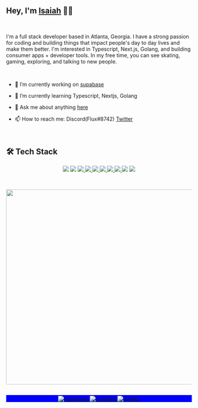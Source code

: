 ## Hey, I'm [Isaiah](https://isaiah-hamilton.com) 👋🏾

<br>

I'm a full stack developer based in Atlanta, Georgia. I have a strong passion for coding and building things that impact people's day to day lives and make them better. I'm interested in Typescript, Next.js, Golang, and building consumer apps + developer tools. In my free time, you can see skating, gaming, exploring, and talking to new people.

<br>

- 🔭 I’m currently working on [supabase](https://github.com/supabase)

- 🌱 I’m currently learning Typescript, Nextjs, Golang

- 💬 Ask me about anything [here](https://github.com/Isaiah-Hamilton/Isaiah-Hamilton/issues)

- 📫 How to reach me: Discord(Flux#8742) [Twitter](https://twitter.com/isaiah7hamilton)

<br>

## 🛠 Tech Stack

<p align="center">
  <img src="https://img.shields.io/badge/-JavaScript-05122A?style=flat&logo=javascript">
  <img src="https://img.shields.io/badge/-TypeScript-05122A?style=flat&logo=typeScript">
  <a href="https://supabase.com">
    <img src="https://img.shields.io/badge/-Supabase-05122A?style=flat&logo=supabase">
  </a>
  <a href="https://tailwindcss.com">
    <img src="https://img.shields.io/badge/-Tailwindcss-05122A?style=flat&logo=tailwindcss">
  </a>
  <a href="https://go.dev/">
    <img src="https://img.shields.io/badge/-Golang-05122A?style=flat&logo=go">
  </a>
  <a href="https://nextjs.org/">
    <img src="https://img.shields.io/badge/-Nextjs-05122A?style=flat&logo=next.js">
  </a>
  <a href="https://reactjs.org/">
    <img src="https://img.shields.io/badge/-React-05122A?style=flat&logo=react">
  </a>
  <a href="https://deno.land/">
    <img src="https://img.shields.io/badge/-Deno-05122A?style=flat&logo=deno">
  </a>
  <img src="https://img.shields.io/badge/-Git-05122A?style=flat&logo=git">
  <a href="https://github.com">
    <img src="https://img.shields.io/badge/-GitHub-05122A?style=flat&logo=github">
  </a>
</p>

<br />

<p align="center">
  <img width="530em" src="https://github-readme-stats.vercel.app/api?username=Isaiah-Hamilton&theme=github_dark&show_icons=true&hide_border=true&include_all_commits=true&count_private=true">
</p>
  
##

<p align="center" style="background:blue">
  <a href="https://www.instagram.com/isaiah7hamilton/" target="_blank">
    <img align="center" src="https://img.shields.io/badge/-isaiah7hamilton-05122A?style=flat&logo=instagram" alt="Instagram"/>
  </a>
  <a href="https://www.linkedin.com/in/isaiah-hamilton-093361209/" target="_blank">
    <img align="center" src="https://img.shields.io/badge/-Isaiah%20Hamilton-05122A?style=flat&logo=linkedin" alt="Linkedin"/>
  </a>
  <a href="https://twitter.com/Isaiah7Hamilton" target="_blank">
    <img align="center" src="https://img.shields.io/badge/-isaiah7hamilton-05122A?style=flat&logo=twitter" alt="Twitter"/>
  </a>
</p>
